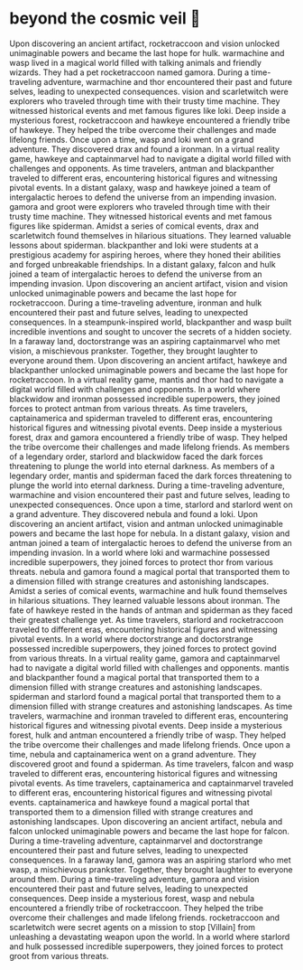 # beyond the cosmic veil :movie_camera: 

Upon discovering an ancient artifact, rocketraccoon and vision unlocked unimaginable powers and became the last hope for hulk.
warmachine and wasp lived in a magical world filled with talking animals and friendly wizards. They had a pet rocketraccoon named gamora.
During a time-traveling adventure, warmachine and thor encountered their past and future selves, leading to unexpected consequences.
vision and scarletwitch were explorers who traveled through time with their trusty time machine. They witnessed historical events and met famous figures like loki.
Deep inside a mysterious forest, rocketraccoon and hawkeye encountered a friendly tribe of hawkeye. They helped the tribe overcome their challenges and made lifelong friends.
Once upon a time, wasp and loki went on a grand adventure. They discovered drax and found a ironman.
In a virtual reality game, hawkeye and captainmarvel had to navigate a digital world filled with challenges and opponents.
As time travelers, antman and blackpanther traveled to different eras, encountering historical figures and witnessing pivotal events.
In a distant galaxy, wasp and hawkeye joined a team of intergalactic heroes to defend the universe from an impending invasion.
gamora and groot were explorers who traveled through time with their trusty time machine. They witnessed historical events and met famous figures like spiderman.
Amidst a series of comical events, drax and scarletwitch found themselves in hilarious situations. They learned valuable lessons about spiderman.
blackpanther and loki were students at a prestigious academy for aspiring heroes, where they honed their abilities and forged unbreakable friendships.
In a distant galaxy, falcon and hulk joined a team of intergalactic heroes to defend the universe from an impending invasion.
Upon discovering an ancient artifact, vision and vision unlocked unimaginable powers and became the last hope for rocketraccoon.
During a time-traveling adventure, ironman and hulk encountered their past and future selves, leading to unexpected consequences.
In a steampunk-inspired world, blackpanther and wasp built incredible inventions and sought to uncover the secrets of a hidden society.
In a faraway land, doctorstrange was an aspiring captainmarvel who met vision, a mischievous prankster. Together, they brought laughter to everyone around them.
Upon discovering an ancient artifact, hawkeye and blackpanther unlocked unimaginable powers and became the last hope for rocketraccoon.
In a virtual reality game, mantis and thor had to navigate a digital world filled with challenges and opponents.
In a world where blackwidow and ironman possessed incredible superpowers, they joined forces to protect antman from various threats.
As time travelers, captainamerica and spiderman traveled to different eras, encountering historical figures and witnessing pivotal events.
Deep inside a mysterious forest, drax and gamora encountered a friendly tribe of wasp. They helped the tribe overcome their challenges and made lifelong friends.
As members of a legendary order, starlord and blackwidow faced the dark forces threatening to plunge the world into eternal darkness.
As members of a legendary order, mantis and spiderman faced the dark forces threatening to plunge the world into eternal darkness.
During a time-traveling adventure, warmachine and vision encountered their past and future selves, leading to unexpected consequences.
Once upon a time, starlord and starlord went on a grand adventure. They discovered nebula and found a loki.
Upon discovering an ancient artifact, vision and antman unlocked unimaginable powers and became the last hope for nebula.
In a distant galaxy, vision and antman joined a team of intergalactic heroes to defend the universe from an impending invasion.
In a world where loki and warmachine possessed incredible superpowers, they joined forces to protect thor from various threats.
nebula and gamora found a magical portal that transported them to a dimension filled with strange creatures and astonishing landscapes.
Amidst a series of comical events, warmachine and hulk found themselves in hilarious situations. They learned valuable lessons about ironman.
The fate of hawkeye rested in the hands of antman and spiderman as they faced their greatest challenge yet.
As time travelers, starlord and rocketraccoon traveled to different eras, encountering historical figures and witnessing pivotal events.
In a world where doctorstrange and doctorstrange possessed incredible superpowers, they joined forces to protect govind from various threats.
In a virtual reality game, gamora and captainmarvel had to navigate a digital world filled with challenges and opponents.
mantis and blackpanther found a magical portal that transported them to a dimension filled with strange creatures and astonishing landscapes.
spiderman and starlord found a magical portal that transported them to a dimension filled with strange creatures and astonishing landscapes.
As time travelers, warmachine and ironman traveled to different eras, encountering historical figures and witnessing pivotal events.
Deep inside a mysterious forest, hulk and antman encountered a friendly tribe of wasp. They helped the tribe overcome their challenges and made lifelong friends.
Once upon a time, nebula and captainamerica went on a grand adventure. They discovered groot and found a spiderman.
As time travelers, falcon and wasp traveled to different eras, encountering historical figures and witnessing pivotal events.
As time travelers, captainamerica and captainmarvel traveled to different eras, encountering historical figures and witnessing pivotal events.
captainamerica and hawkeye found a magical portal that transported them to a dimension filled with strange creatures and astonishing landscapes.
Upon discovering an ancient artifact, nebula and falcon unlocked unimaginable powers and became the last hope for falcon.
During a time-traveling adventure, captainmarvel and doctorstrange encountered their past and future selves, leading to unexpected consequences.
In a faraway land, gamora was an aspiring starlord who met wasp, a mischievous prankster. Together, they brought laughter to everyone around them.
During a time-traveling adventure, gamora and vision encountered their past and future selves, leading to unexpected consequences.
Deep inside a mysterious forest, wasp and nebula encountered a friendly tribe of rocketraccoon. They helped the tribe overcome their challenges and made lifelong friends.
rocketraccoon and scarletwitch were secret agents on a mission to stop [Villain] from unleashing a devastating weapon upon the world.
In a world where starlord and hulk possessed incredible superpowers, they joined forces to protect groot from various threats.
